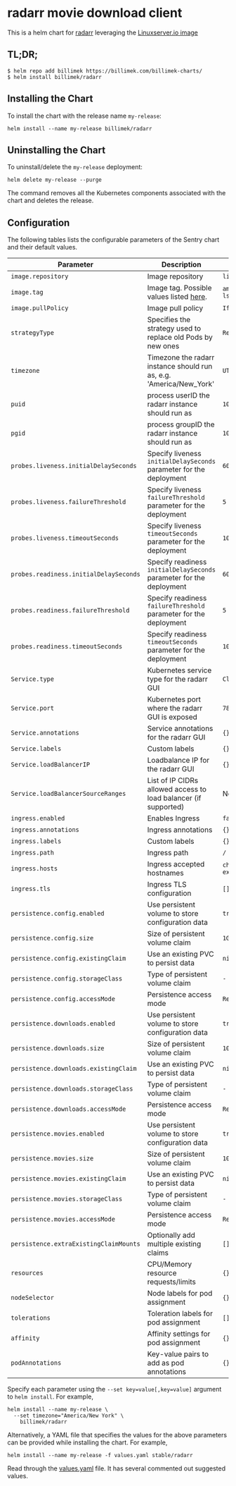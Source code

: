 # radarr movie download client

This is a helm chart for [radarr](https://github.com/Radarr/Radarr/) leveraging the [Linuxserver.io image](https://hub.docker.com/r/linuxserver/radarr/)

## TL;DR;

```shell
$ helm repo add billimek https://billimek.com/billimek-charts/
$ helm install billimek/radarr
```

## Installing the Chart

To install the chart with the release name `my-release`:

```console
helm install --name my-release billimek/radarr
```

## Uninstalling the Chart

To uninstall/delete the `my-release` deployment:

```console
helm delete my-release --purge
```

The command removes all the Kubernetes components associated with the chart and deletes the release.

## Configuration

The following tables lists the configurable parameters of the Sentry chart and their default values.

| Parameter                  | Description                         | Default                                                 |
|----------------------------|-------------------------------------|---------------------------------------------------------|
| `image.repository`         | Image repository | `linuxserver/radarr` |
| `image.tag`                | Image tag. Possible values listed [here](https://hub.docker.com/r/linuxserver/radarr/tags/).| `amd64-v0.2.0.1344-ls17`|
| `image.pullPolicy`         | Image pull policy | `IfNotPresent` |
| `strategyType`             | Specifies the strategy used to replace old Pods by new ones | `Recreate` |
| `timezone`                 | Timezone the radarr instance should run as, e.g. 'America/New_York' | `UTC` |
| `puid`                     | process userID the radarr instance should run as | `1001` |
| `pgid`                     | process groupID the radarr instance should run as | `1001` |
| `probes.liveness.initialDelaySeconds`  | Specify liveness `initialDelaySeconds` parameter for the deployment  | `60` |
| `probes.liveness.failureThreshold`     | Specify liveness `failureThreshold` parameter for the deployment     | `5`  |
| `probes.liveness.timeoutSeconds`       | Specify liveness `timeoutSeconds` parameter for the deployment       | `10` |
| `probes.readiness.initialDelaySeconds` | Specify readiness `initialDelaySeconds` parameter for the deployment | `60` |
| `probes.readiness.failureThreshold`    | Specify readiness `failureThreshold` parameter for the deployment    | `5`  |
| `probes.readiness.timeoutSeconds`      | Specify readiness `timeoutSeconds` parameter for the deployment      | `10` |
| `Service.type`          | Kubernetes service type for the radarr GUI | `ClusterIP` |
| `Service.port`          | Kubernetes port where the radarr GUI is exposed| `7878` |
| `Service.annotations`   | Service annotations for the radarr GUI | `{}` |
| `Service.labels`        | Custom labels | `{}` |
| `Service.loadBalancerIP` | Loadbalance IP for the radarr GUI | `{}` |
| `Service.loadBalancerSourceRanges` | List of IP CIDRs allowed access to load balancer (if supported)      | None
| `ingress.enabled`              | Enables Ingress | `false` |
| `ingress.annotations`          | Ingress annotations | `{}` |
| `ingress.labels`               | Custom labels                       | `{}`
| `ingress.path`                 | Ingress path | `/` |
| `ingress.hosts`                | Ingress accepted hostnames | `chart-example.local` |
| `ingress.tls`                  | Ingress TLS configuration | `[]` |
| `persistence.config.enabled`      | Use persistent volume to store configuration data | `true` |
| `persistence.config.size`         | Size of persistent volume claim | `1Gi` |
| `persistence.config.existingClaim`| Use an existing PVC to persist data | `nil` |
| `persistence.config.storageClass` | Type of persistent volume claim | `-` |
| `persistence.config.accessMode`  | Persistence access mode | `ReadWriteOnce` |
| `persistence.downloads.enabled`      | Use persistent volume to store configuration data | `true` |
| `persistence.downloads.size`         | Size of persistent volume claim | `10Gi` |
| `persistence.downloads.existingClaim`| Use an existing PVC to persist data | `nil` |
| `persistence.downloads.storageClass` | Type of persistent volume claim | `-` |
| `persistence.downloads.accessMode`  | Persistence access mode | `ReadWriteOnce` |
| `persistence.movies.enabled`      | Use persistent volume to store configuration data | `true` |
| `persistence.movies.size`         | Size of persistent volume claim | `10Gi` |
| `persistence.movies.existingClaim`| Use an existing PVC to persist data | `nil` |
| `persistence.movies.storageClass` | Type of persistent volume claim | `-` |
| `persistence.movies.accessMode`  | Persistence access mode | `ReadWriteOnce` |
| `persistence.extraExistingClaimMounts`  | Optionally add multiple existing claims | `[]` |
| `resources`                | CPU/Memory resource requests/limits | `{}` |
| `nodeSelector`             | Node labels for pod assignment | `{}` |
| `tolerations`              | Toleration labels for pod assignment | `[]` |
| `affinity`                 | Affinity settings for pod assignment | `{}` |
| `podAnnotations`           | Key-value pairs to add as pod annotations  | `{}` |

Specify each parameter using the `--set key=value[,key=value]` argument to `helm install`. For example,

```console
helm install --name my-release \
  --set timezone="America/New York" \
    billimek/radarr
```

Alternatively, a YAML file that specifies the values for the above parameters can be provided while installing the chart. For example,

```console
helm install --name my-release -f values.yaml stable/radarr
```

Read through the [values.yaml](https://github.com/billimek/billimek-charts/blob/master/radarr/values.yaml) file. It has several commented out suggested values.